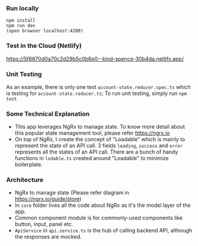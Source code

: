 ### Run locally
```
npm install
npm run dev
(open browser localhost:4200)
```

### Test in the Cloud (Netlify)
https://5f6670d0a70c2d29b5c0b6e0--kind-spence-30b4da.netlify.app/


### Unit Testing
As an example, there is only one test `account-state.reducer.spec.ts` which is testing for `account-state.reducer.ts`;
To run unit testing, simply run `npm test`


### Some Technical Explanation
- This app leverages NgRx to manage state. To know more detail about this popular state management tool, please refer https://ngrx.io
- On top of NgRx, I create the concept of "Loadable" which is mainly to represent the state of an API call. 3 fields `loading`, `success` and `error` represents all the states of an API call. There are a bunch of handy functions in `lodable.ts` created around "Loadable" to minimize boilerplate.

### Architecture
- NgRx to manage state (Please refer diagram in https://ngrx.io/guide/store)
- In `core` folder lives all the code about NgRx as it's the model layer of the app.
- Common component module is for commonly-used components like button, input, panel etc.
- `ApiService` in `api.service.ts` is the hub of calling backend API, although the responses are mocked.

 
